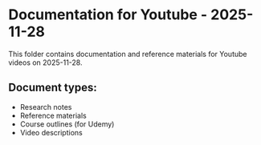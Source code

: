 # Documentation for Youtube - 2025-11-28

This folder contains documentation and reference materials for Youtube videos on 2025-11-28.

## Document types:
- Research notes
- Reference materials
- Course outlines (for Udemy)
- Video descriptions
